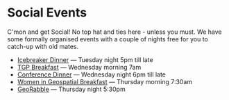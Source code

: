 # Social Events

C'mon and get Social! No top hat and ties here - unless you must. We have some formally organised events with a couple of nights free for you to catch-up with old mates.

- [Icebreaker Dinner](#icebreaker-dinner) — Tuesday night 5pm till late
- [TGP Breakfast](#tgp-breakfast) — Wednesday morning 7am
- [Conference Dinner](#conference-dinner) — Wednesday night 6pm till late
- [Women in Geospatial Breakfast](#women-in-geospatial-breakfast) — Thursday morning 7:30am
- [GeoRabble](#georabble) — Thursday night 5:30pm
